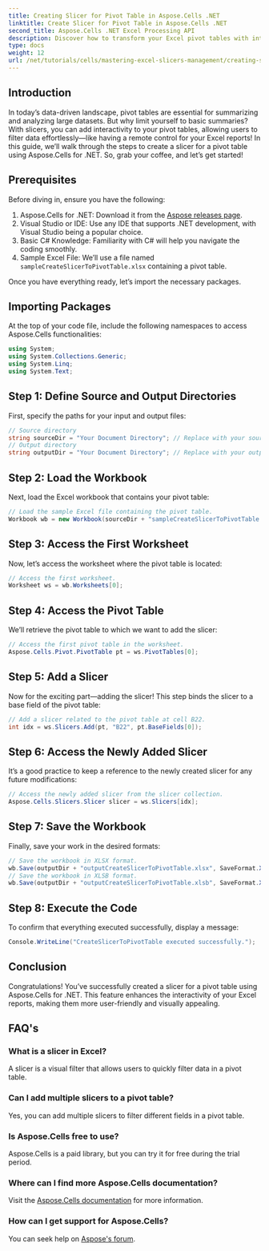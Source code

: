 ```yaml
---
title: Creating Slicer for Pivot Table in Aspose.Cells .NET
linktitle: Create Slicer for Pivot Table in Aspose.Cells .NET
second_title: Aspose.Cells .NET Excel Processing API
description: Discover how to transform your Excel pivot tables with interactive slicers using Aspose.Cells for .NET. This comprehensive guide walks you through the process.
type: docs
weight: 12
url: /net/tutorials/cells/mastering-excel-slicers-management/creating-slicer-for-pivot-table/
---
```

## Introduction

In today’s data-driven landscape, pivot tables are essential for summarizing and analyzing large datasets. But why limit yourself to basic summaries? With slicers, you can add interactivity to your pivot tables, allowing users to filter data effortlessly—like having a remote control for your Excel reports! In this guide, we’ll walk through the steps to create a slicer for a pivot table using Aspose.Cells for .NET. So, grab your coffee, and let’s get started!

## Prerequisites

Before diving in, ensure you have the following:

1. Aspose.Cells for .NET: Download it from the [Aspose releases page](https://releases.aspose.com/cells/net/).
2. Visual Studio or IDE: Use any IDE that supports .NET development, with Visual Studio being a popular choice.
3. Basic C# Knowledge: Familiarity with C# will help you navigate the coding smoothly.
4. Sample Excel File: We’ll use a file named `sampleCreateSlicerToPivotTable.xlsx` containing a pivot table.

Once you have everything ready, let’s import the necessary packages.

## Importing Packages

At the top of your code file, include the following namespaces to access Aspose.Cells functionalities:

```csharp
using System;
using System.Collections.Generic;
using System.Linq;
using System.Text;
```

## Step 1: Define Source and Output Directories

First, specify the paths for your input and output files:

```csharp
// Source directory
string sourceDir = "Your Document Directory"; // Replace with your source directory path
// Output directory
string outputDir = "Your Document Directory"; // Replace with your output directory path
```

## Step 2: Load the Workbook

Next, load the Excel workbook that contains your pivot table:

```csharp
// Load the sample Excel file containing the pivot table.
Workbook wb = new Workbook(sourceDir + "sampleCreateSlicerToPivotTable.xlsx");
```

## Step 3: Access the First Worksheet

Now, let’s access the worksheet where the pivot table is located:

```csharp
// Access the first worksheet.
Worksheet ws = wb.Worksheets[0];
```

## Step 4: Access the Pivot Table

We’ll retrieve the pivot table to which we want to add the slicer:

```csharp
// Access the first pivot table in the worksheet.
Aspose.Cells.Pivot.PivotTable pt = ws.PivotTables[0];
```

## Step 5: Add a Slicer

Now for the exciting part—adding the slicer! This step binds the slicer to a base field of the pivot table:

```csharp
// Add a slicer related to the pivot table at cell B22.
int idx = ws.Slicers.Add(pt, "B22", pt.BaseFields[0]);
```

## Step 6: Access the Newly Added Slicer

It’s a good practice to keep a reference to the newly created slicer for any future modifications:

```csharp
// Access the newly added slicer from the slicer collection.
Aspose.Cells.Slicers.Slicer slicer = ws.Slicers[idx];
```

## Step 7: Save the Workbook

Finally, save your work in the desired formats:

```csharp
// Save the workbook in XLSX format.
wb.Save(outputDir + "outputCreateSlicerToPivotTable.xlsx", SaveFormat.Xlsx);
// Save the workbook in XLSB format.
wb.Save(outputDir + "outputCreateSlicerToPivotTable.xlsb", SaveFormat.Xlsb);
```

## Step 8: Execute the Code

To confirm that everything executed successfully, display a message:

```csharp
Console.WriteLine("CreateSlicerToPivotTable executed successfully.");
```

## Conclusion

Congratulations! You’ve successfully created a slicer for a pivot table using Aspose.Cells for .NET. This feature enhances the interactivity of your Excel reports, making them more user-friendly and visually appealing. 

## FAQ's

### What is a slicer in Excel?
A slicer is a visual filter that allows users to quickly filter data in a pivot table.

### Can I add multiple slicers to a pivot table?
Yes, you can add multiple slicers to filter different fields in a pivot table.

### Is Aspose.Cells free to use?
Aspose.Cells is a paid library, but you can try it for free during the trial period.

### Where can I find more Aspose.Cells documentation?
Visit the [Aspose.Cells documentation](https://reference.aspose.com/cells/net/) for more information.

### How can I get support for Aspose.Cells?
You can seek help on [Aspose's forum](https://forum.aspose.com/c/cells/9).
